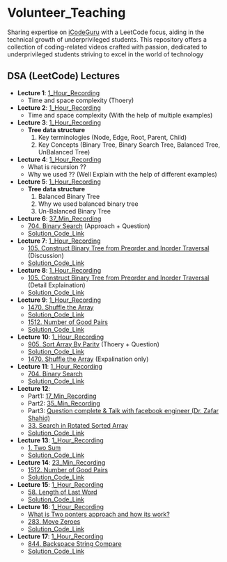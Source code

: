 # Volunteer_Teaching
Sharing expertise on [iCodeGuru](https://icode.guru/) with a LeetCode focus, aiding in the technical growth of underprivileged students. This repository offers a collection of coding-related videos crafted with passion, dedicated to underprivileged students striving to excel in the world of technology

## DSA (LeetCode) Lectures
- **Lecture 1**: [1_Hour_Recording](https://www.facebook.com/iCodeguru/videos/536533598793309/?app=fbl)  
    - Time and space complexity (Thoery)
- **Lecture 2**: [1_Hour_Recording](https://fb.watch/uxzD117LNb/)  
    - Time and space complexity (With the help of multiple examples)
- **Lecture 3**: [1_Hour_Recording](https://www.facebook.com/iCodeguru/videos/1030789122379993/?app=fbl)   
    - **Tree data structure**
        1) Key terminologies (Node, Edge, Root, Parent, Child)
        2) Key Concepts (Binary Tree, Binary Search Tree, Balanced Tree, UnBalanced Tree)
- **Lecture 4**: [1_Hour_Recording](https://fb.watch/uI0h9_n6-a/)  
    - What is recursion ??
    - Why we used ?? (Well Explain with the help of different examples)
- **Lecture 5**: [1_Hour_Recording](https://fb.watch/uxz88w-BaB/)   
    - **Tree data structure**
        1) Balanced Binary Tree 
        2) Why we used balanced binary tree
        3) Un-Balanced Binary Tree
- **Lecture 6**: [37_Min_Recording](https://www.facebook.com/iCodeguru/videos/1518587925443412/?app=fbl) 
    - [704. Binary Search](https://leetcode.com/problems/binary-search/description/) (Approach + Question) 
    - [Solution_Code_Link](https://github.com/AbdulMunnam07/Daily_LeetCode/blob/main/792-binary-search/binary-search.py)
- **Lecture 7**: [1_Hour_Recording](https://fb.watch/uOIGVtAcp_/) 
    - [105. Construct Binary Tree from Preorder and Inorder Traversal](https://leetcode.com/problems/construct-binary-tree-from-preorder-and-inorder-traversal/description/) (Discussion) 
    - [Solution_Code_Link](https://github.com/AbdulMunnam07/Daily_LeetCode/blob/main/105-construct-binary-tree-from-preorder-and-inorder-traversal/construct-binary-tree-from-preorder-and-inorder-traversal.py)
- **Lecture 8**: [1_Hour_Recording](https://fb.watch/uOJ9PGrXm9/) 
    - [105. Construct Binary Tree from Preorder and Inorder Traversal](https://leetcode.com/problems/construct-binary-tree-from-preorder-and-inorder-traversal/description/) (Detail Explaination) 
    - [Solution_Code_Link](https://github.com/AbdulMunnam07/Daily_LeetCode/blob/main/105-construct-binary-tree-from-preorder-and-inorder-traversal/construct-binary-tree-from-preorder-and-inorder-traversal.py)
- **Lecture 9**: [1_Hour_Recording](https://fb.watch/uf7Efjz8Ej/)   
    - [1470. Shuffle the Array](https://leetcode.com/problems/shuffle-the-array/description/)
    - [Solution_Code_Link](https://github.com/AbdulMunnam07/Daily_LeetCode/blob/main/1470.%20Shuffle%20the%20Array/Suffle_array.js)
    - [1512. Number of Good Pairs](https://leetcode.com/problems/number-of-good-pairs/description/)
    - [Solution_Code_Link](https://github.com/AbdulMunnam07/Daily_LeetCode/blob/main/1512.%20Number%20of%20Good%20Pairs/Num_of_GoodPairs.py)
- **Lecture 10**: [1_Hour_Recording](https://www.facebook.com/iCodeguru/videos/485228757624564/?app=fbl)   
    - [905. Sort Array By Parity](https://leetcode.com/problems/sort-array-by-parity/) (Thoery + Question)
    - [Solution_Code_Link](https://github.com/AbdulMunnam07/Daily_LeetCode/blob/main/941-sort-array-by-parity/sort-array-by-parity.py)
    - [1470. Shuffle the Array](https://leetcode.com/problems/shuffle-the-array/description/) (Expalination only)
- **Lecture 11**: [1_Hour_Recording](https://www.facebook.com/iCodeguru/videos/1081412736317742/?app=fbl)   
    - [704. Binary Search](https://leetcode.com/problems/binary-search/description/)
    - [Solution_Code_Link](https://github.com/AbdulMunnam07/Daily_LeetCode/blob/main/792-binary-search/binary-search.py)
- **Lecture 12**:  
    - Part1: [17_Min_Recording](https://www.facebook.com/iCodeguru/videos/3939455526282256/?app=fbl)   
    - Part2: [35_Min_Recording](https://www.facebook.com/iCodeguru/videos/1273935103572966/?app=fbl)   
    -  Part3: [Question complete & Talk with facebook engineer (Dr. Zafar Shahid)](https://www.facebook.com/iCodeguru/videos/1286732689157468/?app=fbl)   
    - [33. Search in Rotated Sorted Array](https://leetcode.com/problems/search-in-rotated-sorted-array/description/)
    - [Solution_Code_Link](https://github.com/AbdulMunnam07/Daily_LeetCode/blob/main/33-search-in-rotated-sorted-array/search-in-rotated-sorted-array.py)
- **Lecture 13**: [1_Hour_Recording](https://www.facebook.com/iCodeguru/videos/2633818643467267/?app=fbl)   
    - [1. Two Sum](https://leetcode.com/problems/two-sum/)
    - [Solution_Code_Link](https://github.com/AbdulMunnam07/Daily_LeetCode/blob/main/1.%20Two%20Sum/sum.py)
- **Lecture 14**: [23_Min_Recording](https://www.facebook.com/iCodeguru/videos/1654091505441944/?app=fbl)   
    - [1512. Number of Good Pairs](https://leetcode.com/problems/number-of-good-pairs/description/)
    - [Solution_Code_Link](https://github.com/AbdulMunnam07/Daily_LeetCode/blob/main/1512.%20Number%20of%20Good%20Pairs/Num_of_GoodPairs.py)
- **Lecture 15**: [1_Hour_Recording](https://www.facebook.com/iCodeguru/videos/458745220329321/?app=fbl)   
    - [58. Length of Last Word](https://leetcode.com/problems/length-of-last-word/description/)
    - [Solution_Code_Link](https://github.com/AbdulMunnam07/Daily_LeetCode/tree/main/58-length-of-last-word)
- **Lecture 16**: [1_Hour_Recording](https://www.facebook.com/iCodeguru/videos/388671370703529/?app=fbl)   
    - [What is Two ponters approach and how its work?](https://mrmuhammadazeemrao.medium.com/the-two-pointers-technique-in-python-a-deep-dive-c556875565f2)
    - [283. Move Zeroes](https://leetcode.com/problems/move-zeroes/description/)
    - [Solution_Code_Link](https://github.com/AbdulMunnam07/Daily_LeetCode/tree/main/283-move-zeroes)
- **Lecture 17**: [1_Hour_Recording](https://www.facebook.com/iCodeguru/videos/528831529606947/?app=fbl)   
    - [844. Backspace String Compare](https://leetcode.com/problems/backspace-string-compare/?envType=problem-list-v2&envId=stack)
    - [Solution_Code_Link](https://github.com/AbdulMunnam07/Daily_LeetCode/tree/main/874-backspace-string-compare)



    